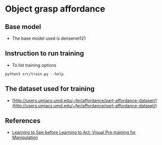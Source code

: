# Object grasp affordance

## Base model
* The base model used is densenet121

## Instruction to run training
* To list training options
```
python3 src/train.py --help
```

## The dataset used for training
* [http://users.umiacs.umd.edu/~fer/affordance/part-affordance-dataset/](http://users.umiacs.umd.edu/~fer/affordance/part-affordance-dataset/)

## References
* [Learning to See before Learning to Act: Visual Pre-training for Manipulation](http://yenchenlin.me/vision2action/)
